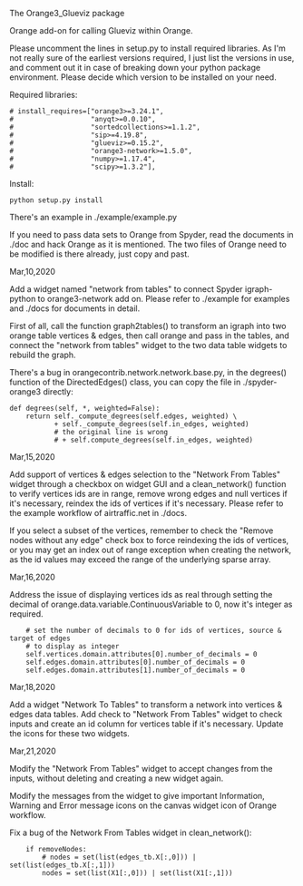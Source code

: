 The Orange3_Glueviz package

Orange add-on for calling Glueviz within Orange.

Please uncomment the lines in setup.py to install required libraries. As I'm 
not really sure of the earliest versions required, I just list the versions in use,
and comment out it in case of breaking down your python package environment. 
Please decide which version to be installed on your need.

Required libraries:

    # install_requires=["orange3>=3.24.1",
    #                   "anyqt>=0.0.10",
    #                   "sortedcollections>=1.1.2",
    #                   "sip>=4.19.8",
    #                   "glueviz>=0.15.2",
    #                   "orange3-network>=1.5.0",
    #                   "numpy>=1.17.4",
    #                   "scipy>=1.3.2"],

Install:

    python setup.py install
    
There's an example in ./example/example.py

If you need to pass data sets to Orange from Spyder,
read the documents in ./doc and hack Orange as it is mentioned.
The two files of Orange need to be modified is there already, just copy and past.

Mar,10,2020

Add a widget named "network from tables" to connect Spyder igraph-python to
orange3-network add on. Please refer to ./example for examples and ./docs for
documents in detail.

First of all, call the function graph2tables() to transform an igraph into two
orange table vertices & edges, then call orange and pass in the tables, and
connect the "network from tables" widget to the two data table widgets to rebuild
the graph.

There's a bug in orangecontrib.network.network.base.py, in the degrees() function
of the DirectedEdges() class, you can copy the file in ./spyder-orange3 directly:

    def degrees(self, *, weighted=False):
        return self._compute_degrees(self.edges, weighted) \
               + self._compute_degrees(self.in_edges, weighted)
               # the original line is wrong
               # + self.compute_degrees(self.in_edges, weighted)

Mar,15,2020

Add support of vertices & edges selection to the "Network From Tables" widget
through a checkbox on widget GUI and a clean_network() function to verify
vertices ids are in range, remove wrong edges and null vertices if it's necessary,
reindex the ids of vertices if it's necessary. Please refer to the example workflow
 of airtraffic.net in ./docs.
 
If you select a subset of the vertices, remember to check the "Remove nodes without
any edge" check box to force reindexing the ids of vertices, or you may get an 
index out of range exception when creating the network, as the id values may exceed
the range of the underlying sparse array.
 
Mar,16,2020

Address the issue of displaying vertices ids as real through setting the decimal
of orange.data.variable.ContinuousVariable to 0, now it's integer as required.

        # set the number of decimals to 0 for ids of vertices, source & target of edges
        # to display as integer
        self.vertices.domain.attributes[0].number_of_decimals = 0
        self.edges.domain.attributes[0].number_of_decimals = 0
        self.edges.domain.attributes[1].number_of_decimals = 0

Mar,18,2020
        
Add a widget "Network To Tables" to transform a network into vertices & edges data
tables.
Add check to "Network From Tables" widget to check inputs and create an id column
for vertices table if it's necessary.
Update the icons for these two widgets.

Mar,21,2020

Modify the "Network From Tables" widget to accept changes from the inputs,
without deleting and creating a new widget again. 

Modify the messages from the widget to give important Information, Warning and Error
message icons on the canvas widget icon of Orange workflow.

Fix a bug of the Network From Tables widget in clean_network():

        if removeNodes:
            # nodes = set(list(edges_tb.X[:,0])) | set(list(edges_tb.X[:,1])) 
            nodes = set(list(X1[:,0])) | set(list(X1[:,1]))


       